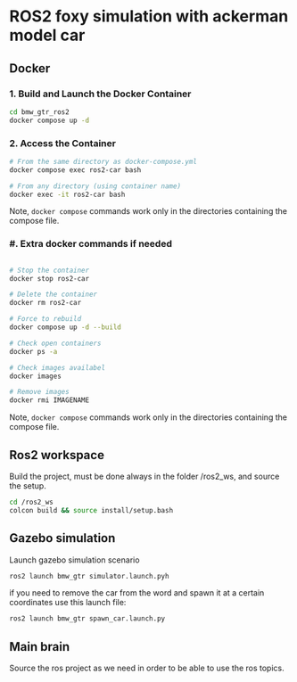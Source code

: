 

# ROS2 foxy simulation with ackerman model car

## Docker
### 1. Build and Launch the Docker Container

```bash
cd bmw_gtr_ros2
docker compose up -d
```

### 2. Access the Container
```bash
# From the same directory as docker-compose.yml
docker compose exec ros2-car bash

# From any directory (using container name)
docker exec -it ros2-car bash
```
Note, `docker compose` commands work only in the directories containing the compose file.


### #. Extra docker commands if needed 
```bash

# Stop the container
docker stop ros2-car

# Delete the container
docker rm ros2-car

# Force to rebuild
docker compose up -d --build

# Check open containers
docker ps -a

# Check images availabel
docker images

# Remove images
docker rmi IMAGENAME
```
Note, `docker compose` commands work only in the directories containing the compose file.


## Ros2 workspace

Build the project, must be done always in the folder /ros2_ws, and source the setup.

```bash
cd /ros2_ws
colcon build && source install/setup.bash
```

## Gazebo simulation
Launch gazebo simulation scenario 
```bash
ros2 launch bmw_gtr simulator.launch.pyh
```
if you need to remove the car from the word and spawn it at a certain coordinates use this launch file:
```bash
ros2 launch bmw_gtr spawn_car.launch.py
```

## Main brain
Source the ros project as we need in order to be able to use the ros topics.
